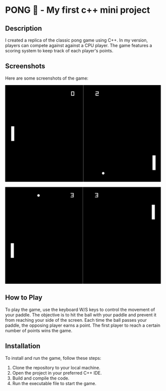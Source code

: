 # PONG 🚀 - My first c++ mini project

## Description

I created a replica of the classic pong game using C++. In my version, players can compete against against a CPU player. The game features a scoring system to keep track of each player's points.

## Screenshots

Here are some screenshots of the game:

![Image 1](./images/1.JPG)

![Image 2](./images/2.JPG)

## How to Play

To play the game, use the keyboard W/S keys to control the movement of your paddle. The objective is to hit the ball with your paddle and prevent it from reaching your side of the screen. Each time the ball passes your paddle, the opposing player earns a point. The first player to reach a certain number of points wins the game.

## Installation

To install and run the game, follow these steps:

1. Clone the repository to your local machine.
2. Open the project in your preferred C++ IDE.
3. Build and compile the code.
4. Run the executable file to start the game.
